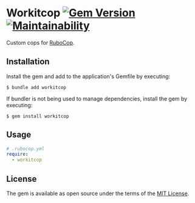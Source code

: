 # Workitcop [![Gem Version](https://badge.fury.io/rb/workitcop.svg)](https://badge.fury.io/rb/workitcop) [![Maintainability](https://api.codeclimate.com/v1/badges/77fd345a1f0e8ab706ed/maintainability)](https://codeclimate.com/github/ydah/workitcop/maintainability)

Custom cops for [RuboCop](https://github.com/rubocop/rubocop).

## Installation

Install the gem and add to the application's Gemfile by executing:

    $ bundle add workitcop

If bundler is not being used to manage dependencies, install the gem by executing:

    $ gem install workitcop

## Usage

```yaml
# .rubocop.yml
require:
  - workitcop
```

## License

The gem is available as open source under the terms of the [MIT License](https://opensource.org/licenses/MIT).

